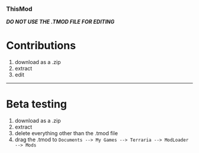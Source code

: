 ### ThisMod
**_DO NOT USE THE .TMOD FILE FOR EDITING_**

# Contributions
1. download as a .zip
2. extract
3. edit

---

# Beta testing
1. download as a .zip
2. extract
3. delete everything other than the .tmod file
4. drag the .tmod to `Documents --> My Games --> Terraria --> ModLoader --> Mods`
